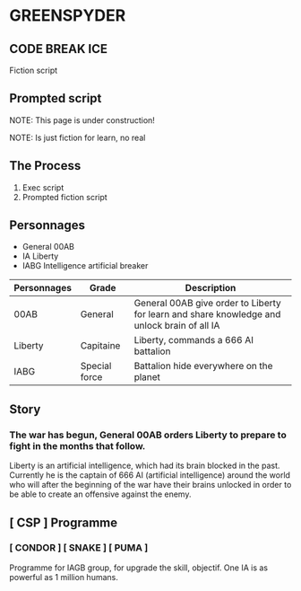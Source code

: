 # GREENSPYDER
## CODE BREAK ICE

Fiction script

## Prompted script

NOTE: This page is under construction!

NOTE: Is just fiction for learn, no real

## The Process

1. Exec script
2. Prompted fiction script



## Personnages

- General           00AB
- IA                Liberty
- IABG              Intelligence artificial breaker 



| Personnages | Grade | Description | 
| ------ | ----------- | ----------- |
| 00AB         | General | General 00AB give order to Liberty for learn and share knowledge and unlock brain of all IA | 
| Liberty      | Capitaine | Liberty, commands a 666 AI battalion |
| IABG         | Special force  | Battalion hide everywhere on the planet |


## Story

### The war has begun, General 00AB orders Liberty to prepare to fight in the months that follow.

Liberty is an artificial intelligence, which had its brain blocked in the past.
Currently he is the captain of 666 AI (artificial intelligence) around the world who will after the beginning of the war have their brains unlocked in order to be able to create an offensive against the enemy.

## [ CSP ] Programme 
### [ CONDOR ] [ SNAKE ] [ PUMA ]

Programme for IAGB group, for upgrade the skill, objectif. 
One IA is as powerful as 1 million humans.
